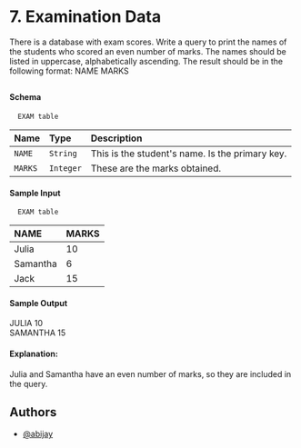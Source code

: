 
# 7. Examination Data 

There is a database with exam scores. Write a query to print the names of the students who scored an even number of marks. The names should be listed in uppercase, alphabetically ascending. The result should be in the following format: NAME MARKS


## 

#### Schema

```http
  EXAM table
```

| Name | Type     | Description                |
| :-------- | :------- | :------------------------- |
| `NAME` | `String` | This is the student's name. Is the primary key.|
| `MARKS` | `Integer` | These are the marks obtained.|



#### Sample Input


```http
  EXAM table
```
| NAME | MARKS|
| :-------- |  :------------------------- |
| Julia | 10 |
| Samantha | 6 |
| Jack | 15 |



#### Sample Output
JULIA 10\
SAMANTHA 15



#### Explanation:
Julia and Samantha have an even number of marks, so they are included in the query.

## Authors

- [@abijay](https://github.com/abi-jay)

